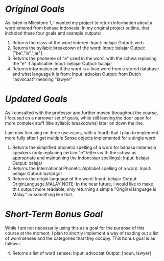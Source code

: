 # *Original Goals*

As listed in Milestone 1, I wanted my project to return information about a word entered from bahasa Indonesia.  In my original project outline, that included these four goals and example outputs:

1. Returns the class of the word entered:
   Input: belajar
   Output: verb
2. Returns the syllabic breakdown of the word:
   Input: belajar
   Output: ["be","la","jar"]
3. Returns the phoneme of "e" used in the word, with the schwa replacing the "e" if applicable:
   Input: belajar
   Output: bəlajar
4. Returns information on if the word is a loan word from a stored database and what language it is from:
   Input: advokat
   Output: from Dutch "advocaat" meaning "lawyer"

# *Updated Goals*

As I consulted with the professor and further moved throughout the course, I focused on a narrower set of goals, while still leaving the door open for more complex stuff (like syllabic breakdowns) later on down the line.

I am now focusing on three use cases, with a fourth that I plan to implement more fully after I get multiple Sense objects implemented for a single word:

1. Returns the simplified phonetic spelling of a word for bahasa Indonesia speakers (only replacing certain "e" letters with the schwa as appropriate and maintaining the Indonesian spellings):
   Input: belajar
   Output: bəlajar
2. Returns the International Phonetic Alphabet spelling of a word:
   Input: belajar
   Output: bəˈladʒar
3. Returns the origin language of the word:
   Input: belajar
   Output: OriginLanguage.MALAY
       NOTE: In the near future, I would like to make this output more readable, only returning a simple "Original language is Malay." or something like that.

# *Short-Term Bonus Goal*

While I am not necessarily using this as a goal for the purpose of this course at the moment, I plan to shortly implement a way of reading out a list of word senses and the categories that they occupy.  This bonus goal is as follows:

4. Returns a list of word senses:
   Input: advocaat
   Output: [noun, lawyer]


